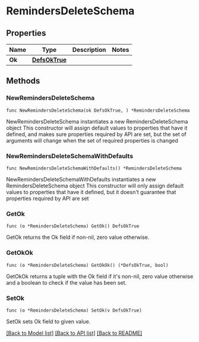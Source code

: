 # RemindersDeleteSchema

## Properties

Name | Type | Description | Notes
------------ | ------------- | ------------- | -------------
**Ok** | [**DefsOkTrue**](DefsOkTrue.md) |  | 

## Methods

### NewRemindersDeleteSchema

`func NewRemindersDeleteSchema(ok DefsOkTrue, ) *RemindersDeleteSchema`

NewRemindersDeleteSchema instantiates a new RemindersDeleteSchema object
This constructor will assign default values to properties that have it defined,
and makes sure properties required by API are set, but the set of arguments
will change when the set of required properties is changed

### NewRemindersDeleteSchemaWithDefaults

`func NewRemindersDeleteSchemaWithDefaults() *RemindersDeleteSchema`

NewRemindersDeleteSchemaWithDefaults instantiates a new RemindersDeleteSchema object
This constructor will only assign default values to properties that have it defined,
but it doesn't guarantee that properties required by API are set

### GetOk

`func (o *RemindersDeleteSchema) GetOk() DefsOkTrue`

GetOk returns the Ok field if non-nil, zero value otherwise.

### GetOkOk

`func (o *RemindersDeleteSchema) GetOkOk() (*DefsOkTrue, bool)`

GetOkOk returns a tuple with the Ok field if it's non-nil, zero value otherwise
and a boolean to check if the value has been set.

### SetOk

`func (o *RemindersDeleteSchema) SetOk(v DefsOkTrue)`

SetOk sets Ok field to given value.



[[Back to Model list]](../README.md#documentation-for-models) [[Back to API list]](../README.md#documentation-for-api-endpoints) [[Back to README]](../README.md)


